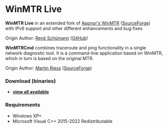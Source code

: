 WinMTR Live
==============
**WinMTR Live** in an extended fork of [Appnor's WinMTR](http://winmtr.net/) ([SourceForge](http://sourceforge.net/projects/winmtr/)) <br>
with IPv6 support and other different enhancements and bug fixes

Origin Author: [René Schümann](https://github.com/White-Tiger) ([GitHub](https://github.com/White-Tiger/WinMTR))

**WinMTRCmd** combines traceroute and ping functionality in a single network diagnostic tool. It is a command-line application based on WinMTR, which in turn is based on the original MTR.

Origin Author: [Martin Riess](mailto:volrathmr+winmtrcmd@gmail.com) ([SourceForge](http://sourceforge.net/p/winmtrcmd))

### Download (binaries)
* [**view all available**](https://github.com/aunited/WinMTR/releases)

### Requirements
* Windows XP+
* Microsoft Visual C++ 2015-2022 Redistributable


